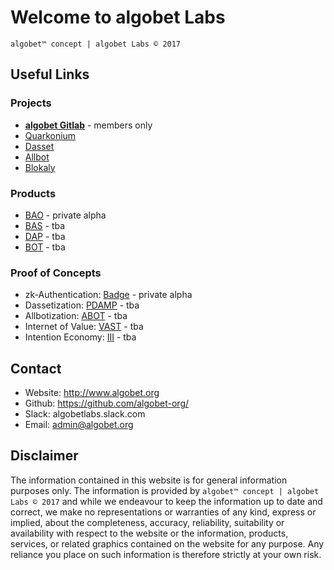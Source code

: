 # Welcome to algobet Labs
`algobet™ concept | algobet Labs © 2017`

## Useful Links

### Projects
* [**algobet Gitlab**](http://code.algobet.org) - members only
* [Quarkonium](http://quarkonium.readthedocs.io/en/latest/)
* [Dasset](http://dasset.readthedocs.io/en/latest/)
* [Allbot](http://allbot.readthedocs.io/en/latest/)
* [Blokaly](http://blokaly.readthedocs.io/en/latest/)

### Products
* [BAO](https://bao.dasset.trade) - private alpha
* [BAS]() - tba
* [DAP]() - tba
* [BOT]() - tba

### Proof of Concepts
* zk-Authentication: [Badge](https://www.blokaly.com) - private alpha
* Dassetization: [PDAMP]() - tba
* Allbotization: [ABOT]() - tba
* Internet of Value: [VAST]() - tba
* Intention Economy: [III]() - tba


## Contact

- Website: http://www.algobet.org
- Github: https://github.com/algobet-org/
- Slack: algobetlabs.slack.com
- Email: admin@algobet.org


## Disclaimer

The information contained in this website is for general information purposes only. The information is provided by `algobet™ concept | algobet Labs © 2017` and while we endeavour to keep the information up to date and correct, we make no representations or warranties of any kind, express or implied, about the completeness, accuracy, reliability, suitability or availability with respect to the website or the information, products, services, or related graphics contained on the website for any purpose. Any reliance you place on such information is therefore strictly at your own risk.

